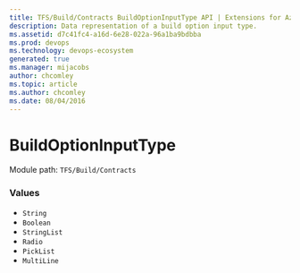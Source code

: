 ```yaml
---
title: TFS/Build/Contracts BuildOptionInputType API | Extensions for Azure DevOps Services
description: Data representation of a build option input type.
ms.assetid: d7c41fc4-a16d-6e28-022a-96a1ba9bdbba
ms.prod: devops
ms.technology: devops-ecosystem
generated: true
ms.manager: mijacobs
author: chcomley
ms.topic: article
ms.author: chcomley
ms.date: 08/04/2016
---
```


# BuildOptionInputType

Module path: `TFS/Build/Contracts`

### Values

* `String` 
* `Boolean` 
* `StringList` 
* `Radio` 
* `PickList` 
* `MultiLine` 
